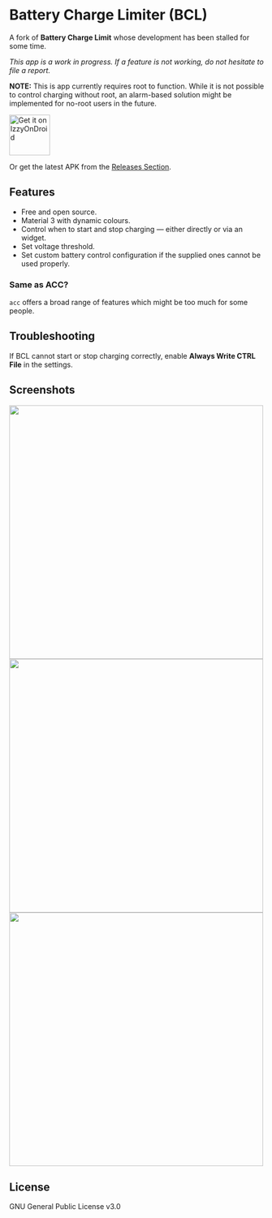 # Battery Charge Limiter (BCL)

A fork of **Battery Charge Limit** whose development has been stalled for some time.

_This app is a work in progress. If a feature is not working, do not hesitate to file a report._

**NOTE:** This is app currently requires root to function. While it is not possible to control charging without root, an alarm-based solution might be implemented for no-root users in the future.

[<img src="https://gitlab.com/IzzyOnDroid/repo/-/raw/master/assets/IzzyOnDroid.png"
     alt="Get it on IzzyOnDroid"
     height="80">](https://apt.izzysoft.de/fdroid/index/apk/io.github.muntashirakon.bcl)

Or get the latest APK from the [Releases Section](https://github.com/MuntashirAkon/BatteryChargeLimiter/releases/latest).

## Features
- Free and open source.
- Material 3 with dynamic colours.
- Control when to start and stop charging — either directly or via an widget.
- Set voltage threshold.
- Set custom battery control configuration if the supplied ones cannot be used properly.

### Same as ACC?
`acc` offers a broad range of features which might be too much for some people.

## Troubleshooting
If BCL cannot start or stop charging correctly, enable **Always Write CTRL File** in the settings.

## Screenshots

<img src="fastlane/metadata/android/en-US/images/phoneScreenshots/1.png" height="500dp" /><img src="fastlane/metadata/android/en-US/images/phoneScreenshots/2.png" height="500dp" /><img src="fastlane/metadata/android/en-US/images/phoneScreenshots/3.png" height="500dp" />

## License

GNU General Public License v3.0
